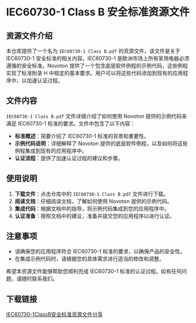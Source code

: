 # IEC60730-1 Class B 安全标准资源文件

## 资源文件介绍

本仓库提供了一个名为 `IEC60730-1 Class B.pdf` 的资源文件，该文件是关于 IEC60730-1 安全标准的相关内容。IEC60730-1 是欧洲市场上所有家用电器必须遵循的安全标准。Novoton 提供了一个包含底层软件例程的示例代码，这些例程实现了标准附录 H 中规定的基本要求。用户可以将这些代码添加到现有的应用程序中，以加速认证过程。

## 文件内容

`IEC60730-1 Class B.pdf` 文件详细介绍了如何使用 Novoton 提供的示例代码来满足 IEC60730-1 标准的要求。文件中包含了以下内容：

- **标准概述**：简要介绍了 IEC60730-1 标准的背景和重要性。
- **示例代码说明**：详细解释了 Novoton 提供的底层软件例程，以及如何将这些例程集成到现有的应用程序中。
- **认证流程**：提供了加速认证过程的建议和步骤。

## 使用说明

1. **下载文件**：点击仓库中的 `IEC60730-1 Class B.pdf` 文件进行下载。
2. **阅读文档**：仔细阅读文档，了解如何使用 Novoton 提供的示例代码。
3. **集成代码**：根据文档中的指导，将示例代码集成到您的应用程序中。
4. **认证准备**：按照文档中的建议，准备并提交您的应用程序以进行认证。

## 注意事项

- 请确保您的应用程序符合 IEC60730-1 标准的要求，以确保产品的安全性。
- 在集成示例代码时，请根据您的具体需求进行适当的修改和调整。

希望本资源文件能够帮助您顺利完成 IEC60730-1 标准的认证过程。如有任何问题，请随时联系我们。

## 下载链接

[IEC60730-1ClassB安全标准资源文件分享](https://pan.quark.cn/s/e9d64947de61)
